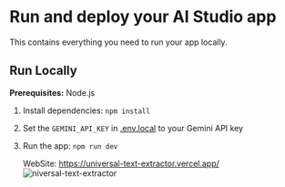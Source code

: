 # Run and deploy your AI Studio app

This contains everything you need to run your app locally.

## Run Locally

**Prerequisites:**  Node.js


1. Install dependencies:
   `npm install`
2. Set the `GEMINI_API_KEY` in [.env.local](.env.local) to your Gemini API key
3. Run the app:
   `npm run dev`

   WebSite:
   https://universal-text-extractor.vercel.app/
   ![niversal-text-extractor](https://github.com/user-attachments/assets/dcfa7a07-84a7-4fb0-8e74-2d8f99d2fb9f)

